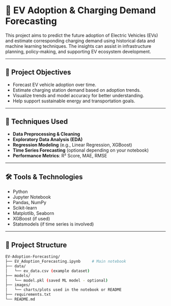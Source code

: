 # 🔋 EV Adoption & Charging Demand Forecasting

This project aims to predict the future adoption of Electric Vehicles (EVs) and estimate corresponding charging demand using historical data and machine learning techniques. The insights can assist in infrastructure planning, policy-making, and supporting EV ecosystem development.

---

## 🚀 Project Objectives

- Forecast EV vehicle adoption over time.
- Estimate charging station demand based on adoption trends.
- Visualize trends and model accuracy for better understanding.
- Help support sustainable energy and transportation goals.

---

## 🧠 Techniques Used

- **Data Preprocessing & Cleaning**
- **Exploratory Data Analysis (EDA)**
- **Regression Modeling** (e.g., Linear Regression, XGBoost)
- **Time Series Forecasting** (optional depending on your notebook)
- **Performance Metrics**: R² Score, MAE, RMSE

---

## 🛠️ Tools & Technologies

- Python
- Jupyter Notebook
- Pandas, NumPy
- Scikit-learn
- Matplotlib, Seaborn
- XGBoost (if used)
- Statsmodels (if time series is involved)

---

## 📁 Project Structure

```bash
EV-Adoption-Forecasting/
├── EV_Adoption_Forecasting.ipynb     # Main notebook
├── data/
│   └── ev_data.csv (example dataset)
├── models/
│   └── model.pkl (saved ML model - optional)
├── images/
│   └── charts/plots used in the notebook or README
├── requirements.txt
└── README.md
